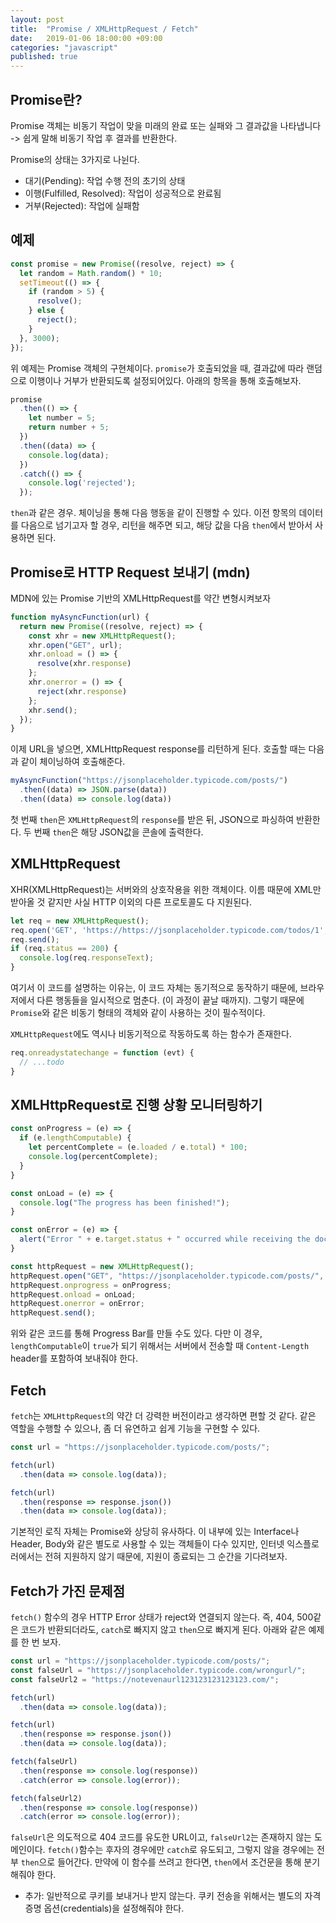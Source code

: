```yaml
---
layout: post
title:  "Promise / XMLHttpRequest / Fetch"
date:   2019-01-06 18:00:00 +09:00
categories: "javascript"
published: true
---
```


## Promise란?
Promise 객체는 비동기 작업이 맞을 미래의 완료 또는 실패와 그 결과값을 나타냅니다 -> 쉽게 말해 비동기 작업 후 결과를 반환한다.

Promise의 상태는 3가지로 나뉜다.
* 대기(Pending): 작업 수행 전의 초기의 상태
* 이행(Fulfilled, Resolved): 작업이 성공적으로 완료됨
* 거부(Rejected): 작업에 실패함

## 예제
```javascript
const promise = new Promise((resolve, reject) => {
  let random = Math.random() * 10;
  setTimeout(() => {
    if (random > 5) {
      resolve();
    } else {
      reject();
    }
  }, 3000);
});

```
위 예제는 Promise 객체의 구현체이다. `promise`가 호출되었을 때, 결과값에 따라 랜덤으로 이행이나 거부가 반환되도록 설정되어있다. 아래의 항목을 통해 호출해보자.

```javascript
promise
  .then(() => {
    let number = 5;
    return number + 5;
  })
  .then((data) => {
    console.log(data);
  })
  .catch(() => {
    console.log('rejected');
  });
```
`then`과 같은 경우. 체이닝을 통해 다음 행동을 같이 진행할 수 있다. 이전 항목의 데이터를 다음으로 넘기고자 할 경우, 리턴을 해주면 되고, 해당 값을 다음 `then`에서 받아서 사용하면 된다.

## Promise로 HTTP Request 보내기 (mdn)
MDN에 있는 Promise 기반의 XMLHttpRequest를 약간 변형시켜보자
```javascript
function myAsyncFunction(url) {
  return new Promise((resolve, reject) => {
    const xhr = new XMLHttpRequest();
    xhr.open("GET", url);
    xhr.onload = () => {
      resolve(xhr.response)
    };
    xhr.onerror = () => {
      reject(xhr.response)
    };
    xhr.send();
  });
}
```

이제 URL을 넣으면, XMLHttpRequest response를 리턴하게 된다.
호출할 때는 다음과 같이 체이닝하여 호출해준다.
```javascript
myAsyncFunction("https://jsonplaceholder.typicode.com/posts/")
  .then((data) => JSON.parse(data))
  .then((data) => console.log(data))
```
첫 번째 `then`은 `XMLHttpRequest`의 `response`를 받은 뒤, JSON으로 파싱하여 반환한다.
두 번째 `then`은 해당 JSON값을 콘솔에 출력한다.

## XMLHttpRequest
XHR(XMLHttpRequest)는 서버와의 상호작용을 위한 객체이다.
이름 때문에 XML만 받아올 것 같지만 사실 HTTP 이외의 다른 프로토콜도 다 지원된다. 

```javascript
let req = new XMLHttpRequest();
req.open('GET', 'https://https://jsonplaceholder.typicode.com/todos/1', false);
req.send();
if (req.status == 200) {
  console.log(req.responseText);
}
```

여기서 이 코드를 설명하는 이유는, 이 코드 자체는 동기적으로 동작하기 때문에, 브라우저에서 다른 행동들을 일시적으로 멈춘다. (이 과정이 끝날 때까지). 그렇기 때문에 `Promise`와 같은 비동기 형태의 객체와 같이 사용하는 것이 필수적이다.

`XMLHttpRequest`에도 역시나 비동기적으로 작동하도록 하는 함수가 존재한다.
```javascript
req.onreadystatechange = function (evt) {
  // ...todo
}
```

## XMLHttpRequest로 진행 상황 모니터링하기
```javascript
const onProgress = (e) => {
  if (e.lengthComputable) {
    let percentComplete = (e.loaded / e.total) * 100;
    console.log(percentComplete);
  }
}

const onLoad = (e) => {
  console.log("The progress has been finished!");
}

const onError = (e) => {
  alert("Error " + e.target.status + " occurred while receiving the document.");
}

const httpRequest = new XMLHttpRequest();
httpRequest.open("GET", "https://jsonplaceholder.typicode.com/posts/", true);
httpRequest.onprogress = onProgress;
httpRequest.onload = onLoad;
httpRequest.onerror = onError;
httpRequest.send();
```

위와 같은 코드를 통해 Progress Bar를 만들 수도 있다.
다만 이 경우, `lengthComputable`이 `true`가 되기 위해서는 서버에서 전송할 때 `Content-Length` header를 포함하여 보내줘야 한다.

## Fetch
`fetch`는 `XMLHttpRequest`의 약간 더 강력한 버전이라고 생각하면 편할 것 같다. 같은 역할을 수행할 수 있으나, 좀 더 유연하고 쉽게 기능을 구현할 수 있다.

```javascript
const url = "https://jsonplaceholder.typicode.com/posts/";

fetch(url)
  .then(data => console.log(data));

fetch(url)
  .then(response => response.json())
  .then(data => console.log(data));

```

기본적인 로직 자체는 Promise와 상당히 유사하다. 이 내부에 있는 Interface나 Header, Body와 같은 별도로 사용할 수 있는 객체들이 다수 있지만, 인터넷 익스플로러에서는 전혀 지원하지 않기 때문에, 지원이 종료되는 그 순간을 기다려보자.

## Fetch가 가진 문제점
`fetch()` 함수의 경우 HTTP Error 상태가 reject와 연결되지 않는다.
즉, 404, 500같은 코드가 반환되더라도, `catch`로 빠지지 않고 `then`으로 빠지게 된다.
아래와 같은 예제를 한 번 보자.

```javascript
const url = "https://jsonplaceholder.typicode.com/posts/";
const falseUrl = "https://jsonplaceholder.typicode.com/wrongurl/";
const falseUrl2 = "https://notevenaurl123123123123123.com/";

fetch(url)
  .then(data => console.log(data));

fetch(url)
  .then(response => response.json())
  .then(data => console.log(data));

fetch(falseUrl)
  .then(response => console.log(response))
  .catch(error => console.log(error));

fetch(falseUrl2)
  .then(response => console.log(response))
  .catch(error => console.log(error));
```

`falseUrl`은 의도적으로 404 코드를 유도한 URL이고, `falseUrl2`는 존재하지 않는 도메인이다.
`fetch()`함수는 후자의 경우에만 `catch`로 유도되고, 그렇지 않을 경우에는 전부 `then`으로 들어간다.
만약에 이 함수를 쓰려고 한다면, `then`에서 조건문을 통해 분기해줘야 한다.

* 추가: 일반적으로 쿠키를 보내거나 받지 않는다. 쿠키 전송을 위해서는 별도의 자격증명 옵션(credentials)을 설정해줘야 한다.